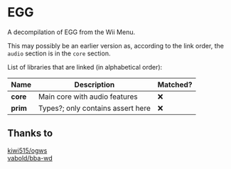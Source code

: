 EGG
===
A decompilation of EGG from the Wii Menu.  

This may possibly be an earlier version as, according to the link order, the `audio` section is in the `core` section.

List of libraries that are linked (in alphabetical order):

|   Name   |             Description           |      Matched?      |
|----------|-----------------------------------|--------------------|
| **core** | Main core with audio features     | :x: |
| **prim** | Types?; only contains assert here | :x: |

Thanks to
---------
[kiwi515/ogws](https://github.com/kiwi515/ogws)  
[vabold/bba-wd](https://github.com/vabold/bba-wd)  
